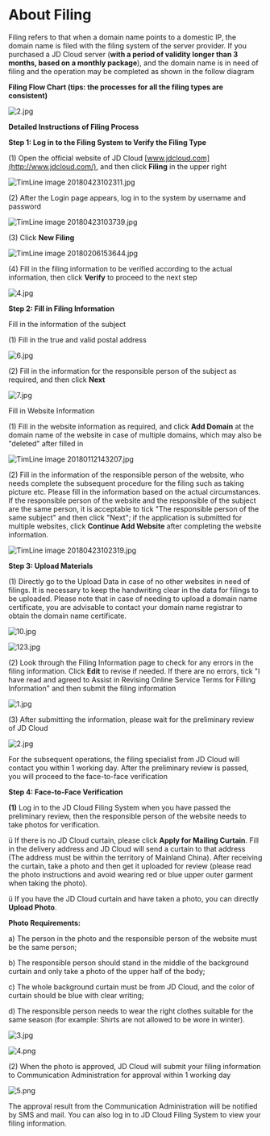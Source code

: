 # **About Filing**

Filing refers to that when a domain name points to a domestic IP, the domain name is filed with the filing system of the server provider. If you purchased a JD Cloud server (**with a period of validity longer than 3 months, based on a monthly package**), and the domain name is in need of filing and the operation may be completed as shown in the follow diagram

**Filing Flow Chart (tips: the processes for all the filing types are consistent)**

![2.jpg](https://img1.jcloudcs.com/cms/8ca81183-6e9f-402a-96f4-5ea74e1dcdd720170810142713.jpg)

**Detailed Instructions of Filing Process**

**Step 1: Log in to the Filing System to Verify the Filing Type**

(1) Open the official website of JD Cloud [www.jdcloud.com](http://www.jdcloud.com/), and then click **Filing** in the upper right

![TimLine image 20180423102311.jpg](https://img1.jcloudcs.com/cms/19fad790-8375-483f-9780-1c480039730c20180423102433.jpg)

(2) After the Login page appears, log in to the system by username and password

![TimLine image 20180423103739.jpg](https://img1.jcloudcs.com/cms/52574957-4a41-42a3-ab59-f786e271a3e720180423103736.jpg)

(3) Click **New Filing**

![TimLine image 20180206153644.jpg](https://img1.jcloudcs.com/cms/c062d7fc-fa91-4484-b035-67847f43242e20180206153718.jpg)

(4) Fill in the filing information to be verified according to the actual information, then click **Verify** to proceed to the next step

![4.jpg](https://img1.jcloudcs.com/cms/e6a28892-0455-4cd8-ae11-57e600fb50d220170921191932.jpg)

**Step 2: Fill in Filing Information**

Fill in the information of the subject

(1) Fill in the true and valid postal address

![6.jpg](https://img1.jcloudcs.com/cms/9d869432-8622-4773-8522-8884addcf78220170921192029.jpg)

(2) Fill in the information for the responsible person of the subject as required, and then click **Next**

![7.jpg](https://img1.jcloudcs.com/cms/d0d2c56a-5b5e-4ff3-9106-48af7372c1bb20170921192109.jpg)

Fill in Website Information

(1) Fill in the website information as required, and click **Add Domain** at the domain name of the website in case of multiple domains, which may also be "deleted" after filled in

![TimLine image 20180112143207.jpg](https://img1.jcloudcs.com/cms/c9cf54e3-bb83-4cab-a5bf-89bc66913e4220180112143251.jpg)

(2) Fill in the information of the responsible person of the website, who needs complete the subsequent procedure for the filing such as taking picture etc. Please fill in the information based on the actual circumstances. If the responsible person of the website and the responsible of the subject are the same person, it is acceptable to tick "The responsible person of the same subject" and then click "Next"; if the application is submitted for multiple websites, click **Continue Add Website** after completing the website information.

![TimLine image 20180423102319.jpg](https://img1.jcloudcs.com/cms/5992ebae-a72f-4bfb-9530-0dd935f3ca0a20180423102534.jpg)

**Step 3: Upload Materials**

(1) Directly go to the Upload Data in case of no other websites in need of filings. It is necessary to keep the handwriting clear in the data for filings to be uploaded. Please note that in case of needing to upload a domain name certificate, you are advisable to contact your domain name registrar to obtain the domain name certificate.

![10.jpg](https://img1.jcloudcs.com/cms/2d22e96e-377f-41af-9ffa-6e88ba26302f20170921192249.jpg)

![123.jpg](https://img1.jcloudcs.com/cms/58aaaa3c-a855-4ec0-9f05-144e39011fa220180627143345.jpg)

(2) Look through the Filing Information page to check for any errors in the filing information. Click **Edit** to revise if needed. If there are no errors, tick "I have read and agreed to Assist in Revising Online Service Terms for Filling Information" and then submit the filing information

![1.jpg](https://img1.jcloudcs.com/cms/9907c06b-55c6-4812-98ea-8839be6f470820171130151124.jpg)

(3) After submitting the information, please wait for the preliminary review of JD Cloud

![2.jpg](https://img1.jcloudcs.com/cms/1b6781c6-af51-4403-b2b5-fc92c4efd77120171130151135.jpg)

For the subsequent operations, the filing specialist from JD Cloud will contact you within 1 working day. After the preliminary review is passed, you will proceed to the face-to-face verification

**Step 4: Face-to-Face Verification**

**(1)** Log in to the  JD Cloud Filing System when you have passed the preliminary review, then the responsible person of the website needs to take photos for verification.

ü  If there is no JD Cloud curtain, please click **Apply for Mailing Curtain**. Fill in the delivery address and JD Cloud will send a curtain to that address (The address must be within the territory of Mainland China). After receiving the curtain, take a photo and then get it uploaded for review (please read the photo instructions and avoid wearing red or blue upper outer garment when taking the photo).

ü  If you have the JD Cloud curtain and have taken a photo, you can directly **Upload Photo**.

**Photo Requirements:**

a)     The person in the photo and the responsible person of the website must be the same person;

b)     The responsible person should stand in the middle of the background curtain and only take a photo of the upper half of the body;

c)     The whole background curtain must be from JD Cloud, and the color of curtain should be blue with clear writing;

d)     The responsible person needs to wear the right clothes suitable for the same season (for example: Shirts are not allowed to be wore in winter).

![3.jpg](https://img1.jcloudcs.com/cms/dbb20594-7252-4bb0-85c1-a0f74f21da6c20171130152031.jpg)

![4.png](https://img1.jcloudcs.com/cms/9b4f9f80-473c-4e71-9a73-05f61c91d30c20171130152104.png)

(2) When the photo is approved, JD Cloud will submit your filing information to Communication Administration for approval within 1 working day

![5.png](https://img1.jcloudcs.com/cms/f434ee33-f832-40eb-8c30-496d15dde05f20171130152135.png)

The approval result from the Communication Administration will be notified by SMS and mail. You can also log in to JD Cloud Filing System to view your filing information.